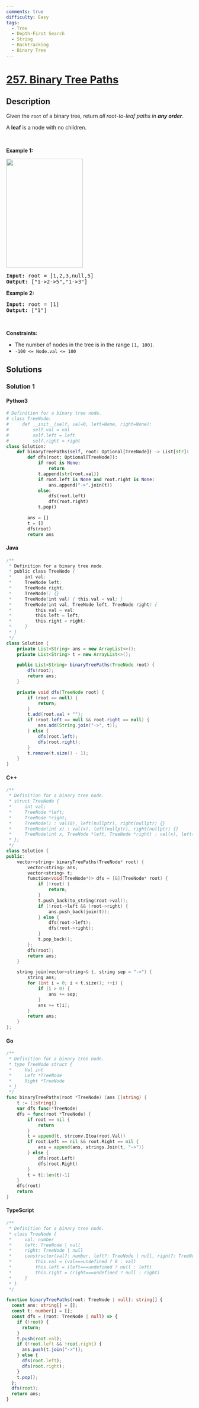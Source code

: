 ```yaml
---
comments: true
difficulty: Easy
tags:
  - Tree
  - Depth-First Search
  - String
  - Backtracking
  - Binary Tree
---
```


<!-- problem:start -->

# [257. Binary Tree Paths](https://leetcode.com/problems/binary-tree-paths)


## Description

<!-- description:start -->

<p>Given the <code>root</code> of a binary tree, return <em>all root-to-leaf paths in <strong>any order</strong></em>.</p>

<p>A <strong>leaf</strong> is a node with no children.</p>

<p>&nbsp;</p>
<p><strong class="example">Example 1:</strong></p>
<img alt="" src="https://fastly.jsdelivr.net/gh/doocs/leetcode@main/solution/0200-0299/0257.Binary%20Tree%20Paths/images/paths-tree.jpg" style="width: 207px; height: 293px;" />
<pre>
<strong>Input:</strong> root = [1,2,3,null,5]
<strong>Output:</strong> [&quot;1-&gt;2-&gt;5&quot;,&quot;1-&gt;3&quot;]
</pre>

<p><strong class="example">Example 2:</strong></p>

<pre>
<strong>Input:</strong> root = [1]
<strong>Output:</strong> [&quot;1&quot;]
</pre>

<p>&nbsp;</p>
<p><strong>Constraints:</strong></p>

<ul>
	<li>The number of nodes in the tree is in the range <code>[1, 100]</code>.</li>
	<li><code>-100 &lt;= Node.val &lt;= 100</code></li>
</ul>

<!-- description:end -->

## Solutions

<!-- solution:start -->

### Solution 1

<!-- tabs:start -->

#### Python3

```python
# Definition for a binary tree node.
# class TreeNode:
#     def __init__(self, val=0, left=None, right=None):
#         self.val = val
#         self.left = left
#         self.right = right
class Solution:
    def binaryTreePaths(self, root: Optional[TreeNode]) -> List[str]:
        def dfs(root: Optional[TreeNode]):
            if root is None:
                return
            t.append(str(root.val))
            if root.left is None and root.right is None:
                ans.append("->".join(t))
            else:
                dfs(root.left)
                dfs(root.right)
            t.pop()

        ans = []
        t = []
        dfs(root)
        return ans
```

#### Java

```java
/**
 * Definition for a binary tree node.
 * public class TreeNode {
 *     int val;
 *     TreeNode left;
 *     TreeNode right;
 *     TreeNode() {}
 *     TreeNode(int val) { this.val = val; }
 *     TreeNode(int val, TreeNode left, TreeNode right) {
 *         this.val = val;
 *         this.left = left;
 *         this.right = right;
 *     }
 * }
 */
class Solution {
    private List<String> ans = new ArrayList<>();
    private List<String> t = new ArrayList<>();

    public List<String> binaryTreePaths(TreeNode root) {
        dfs(root);
        return ans;
    }

    private void dfs(TreeNode root) {
        if (root == null) {
            return;
        }
        t.add(root.val + "");
        if (root.left == null && root.right == null) {
            ans.add(String.join("->", t));
        } else {
            dfs(root.left);
            dfs(root.right);
        }
        t.remove(t.size() - 1);
    }
}
```

#### C++

```cpp
/**
 * Definition for a binary tree node.
 * struct TreeNode {
 *     int val;
 *     TreeNode *left;
 *     TreeNode *right;
 *     TreeNode() : val(0), left(nullptr), right(nullptr) {}
 *     TreeNode(int x) : val(x), left(nullptr), right(nullptr) {}
 *     TreeNode(int x, TreeNode *left, TreeNode *right) : val(x), left(left), right(right) {}
 * };
 */
class Solution {
public:
    vector<string> binaryTreePaths(TreeNode* root) {
        vector<string> ans;
        vector<string> t;
        function<void(TreeNode*)> dfs = [&](TreeNode* root) {
            if (!root) {
                return;
            }
            t.push_back(to_string(root->val));
            if (!root->left && !root->right) {
                ans.push_back(join(t));
            } else {
                dfs(root->left);
                dfs(root->right);
            }
            t.pop_back();
        };
        dfs(root);
        return ans;
    }

    string join(vector<string>& t, string sep = "->") {
        string ans;
        for (int i = 0; i < t.size(); ++i) {
            if (i > 0) {
                ans += sep;
            }
            ans += t[i];
        }
        return ans;
    }
};
```

#### Go

```go
/**
 * Definition for a binary tree node.
 * type TreeNode struct {
 *     Val int
 *     Left *TreeNode
 *     Right *TreeNode
 * }
 */
func binaryTreePaths(root *TreeNode) (ans []string) {
	t := []string{}
	var dfs func(*TreeNode)
	dfs = func(root *TreeNode) {
		if root == nil {
			return
		}
		t = append(t, strconv.Itoa(root.Val))
		if root.Left == nil && root.Right == nil {
			ans = append(ans, strings.Join(t, "->"))
		} else {
			dfs(root.Left)
			dfs(root.Right)
		}
		t = t[:len(t)-1]
	}
	dfs(root)
	return
}
```

#### TypeScript

```ts
/**
 * Definition for a binary tree node.
 * class TreeNode {
 *     val: number
 *     left: TreeNode | null
 *     right: TreeNode | null
 *     constructor(val?: number, left?: TreeNode | null, right?: TreeNode | null) {
 *         this.val = (val===undefined ? 0 : val)
 *         this.left = (left===undefined ? null : left)
 *         this.right = (right===undefined ? null : right)
 *     }
 * }
 */

function binaryTreePaths(root: TreeNode | null): string[] {
  const ans: string[] = [];
  const t: number[] = [];
  const dfs = (root: TreeNode | null) => {
    if (!root) {
      return;
    }
    t.push(root.val);
    if (!root.left && !root.right) {
      ans.push(t.join("->"));
    } else {
      dfs(root.left);
      dfs(root.right);
    }
    t.pop();
  };
  dfs(root);
  return ans;
}
```

<!-- tabs:end -->

<!-- solution:end -->

<!-- problem:end -->
